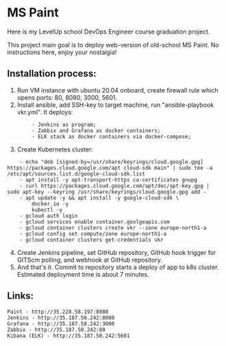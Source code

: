 # MS Paint

Here is my LevelUp school DevOps Engineer course graduation project.

This project main goal is to deploy web-version of old-school MS Paint.
No instructions here, enjoy your nostalgia!

## Installation process:
1) Run VM instance with ubuntu 20.04 onboard, create firewall rule which opens ports: 80, 8080, 3000, 5601.
2) Install ansible, add SSH-key to target machine, run "ansible-playbook vkr.yml". 
   It deploys:
```
        - Jenkins as program;
        - Zabbix and Grafana as docker containers;
        - ELK stack as docker containers via docker-compose;
```
3) Create Kubernetes cluster:
```
    - echo "deb [signed-by=/usr/share/keyrings/cloud.google.gpg] https://packages.cloud.google.com/apt cloud-sdk main" | sudo tee -a /etc/apt/sources.list.d/google-cloud-sdk.list
    - apt install -y apt-transport-https ca-certificates gnupg
    - curl https://packages.cloud.google.com/apt/doc/apt-key.gpg | sudo apt-key --keyring /usr/share/keyrings/cloud.google.gpg add -
    - apt update -y && apt install -y google-cloud-sdk \
        docker.io -y
        kubectl -y
    - gcloud auth login
    - gcloud services enable container.goolgeapis.com
    - gcloud container clusters create vkr --zone europe-north1-a
    - gcloud config set compute/zone europe-north1-a
    - gcloud container clusters get-credentials vkr
```
4) Create Jenkins pipeline, set GitHub repository, GitHub hook trigger for GITScm polling, and webhook at GitHub repository.
5) And that's it. Commit to repository starts a deploy of app to k8s cluster. Estimated deployment time is about 7 minutes.

## Links:
```
Paint - http://35.228.58.197:8080
Jenkins - http://35.187.50.242:8080
Grafana - http://35.187.50.242:3000
Zabbix - http://35.187.50.242:80
Kibana (ELK) - http://35.187.50.242:5601
```
